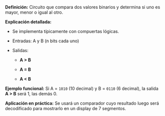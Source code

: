 **Definición:** Circuito que compara dos valores binarios y determina si uno es mayor, menor o igual al otro.

**Explicación detallada:**

- Se implementa típicamente con compuertas lógicas.
    
- Entradas: A y B (n bits cada uno)
    
- Salidas:
    
    - **A > B**
        
    - **A = B**
        
    - **A < B**
        

**Ejemplo funcional:** Si A = `1010` (10 decimal) y B = `0110` (6 decimal), la salida **A > B** será 1, las demás 0.

**Aplicación en práctica:** Se usará un comparador cuyo resultado luego será decodificado para mostrarlo en un display de 7 segmentos.